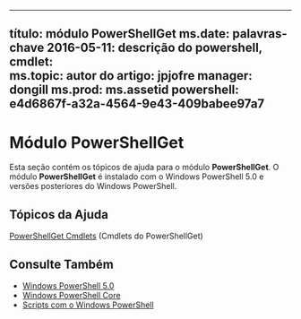 
---
título: módulo PowerShellGet ms.date: palavras-chave 2016-05-11: descrição do powershell, cmdlet:  
ms.topic: autor do artigo: jpjofre manager: dongill ms.prod: ms.assetid powershell: e4d6867f-a32a-4564-9e43-409babee97a7
---

# <a name="powershellget-module"></a>Módulo PowerShellGet
Esta seção contém os tópicos de ajuda para o módulo **PowerShellGet**. O módulo **PowerShellGet** é instalado com o Windows PowerShell 5.0 e versões posteriores do Windows PowerShell.

## <a name="help-topics"></a>Tópicos da Ajuda
[PowerShellGet Cmdlets](http://technet.microsoft.com/library/dn807169.aspx) (Cmdlets do PowerShellGet)

## <a name="see-also"></a>Consulte Também
- [Windows PowerShell 5.0](../../core-powershell/core-modules/Windows-PowerShell-5.0.md)
- [Windows PowerShell Core](https://technet.microsoft.com/en-us/library/4b75f1e4-f327-48f3-92ab-bf5435094d41)
- [Scripts com o Windows PowerShell](../fundamental/Scripting-with-Windows-PowerShell.md)

